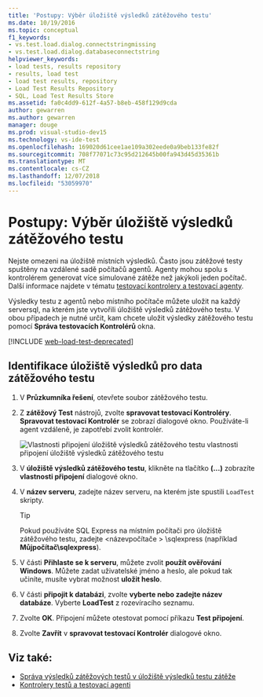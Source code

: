 ```yaml
---
title: 'Postupy: Výběr úložiště výsledků zátěžového testu'
ms.date: 10/19/2016
ms.topic: conceptual
f1_keywords:
- vs.test.load.dialog.connectstringmissing
- vs.test.load.dialog.databaseconnectstring
helpviewer_keywords:
- load tests, results repository
- results, load test
- load test results, repository
- Load Test Results Repository
- SQL, Load Test Results Store
ms.assetid: fa0c4dd9-612f-4a57-b8eb-458f129d9cda
author: gewarren
ms.author: gewarren
manager: douge
ms.prod: visual-studio-dev15
ms.technology: vs-ide-test
ms.openlocfilehash: 169020d61cee1ae109a302eede0a9beb133fe82f
ms.sourcegitcommit: 708f77071c73c95d212645b00fa943d45d35361b
ms.translationtype: MT
ms.contentlocale: cs-CZ
ms.lasthandoff: 12/07/2018
ms.locfileid: "53059970"
---
```

# <a name="how-to-select-a-load-test-results-repository"></a>Postupy: Výběr úložiště výsledků zátěžového testu

Nejste omezeni na úložiště místních výsledků. Často jsou zátěžové testy spuštěny na vzdálené sadě počítačů agentů. Agenty mohou spolu s kontrolérem generovat více simulované zátěže než jakýkoli jeden počítač. Další informace najdete v tématu [testovací kontrolery a testovací agenty](configure-test-agents-and-controllers-for-load-tests.md).

Výsledky testu z agentů nebo místního počítače můžete uložit na každý serversql, na kterém jste vytvořili úložiště výsledků zátěžového testu. V obou případech je nutné určit, kam chcete uložit výsledky zátěžového testu pomocí **Správa testovacích Kontrolérů** okna.

[!INCLUDE [web-load-test-deprecated](includes/web-load-test-deprecated.md)]

## <a name="identify-a-results-store-for-load-test-data"></a>Identifikace úložiště výsledků pro data zátěžového testu

1.  V **Průzkumníka řešení**, otevřete soubor zátěžového testu.

2.  Z **zátěžový Test** nástrojů, zvolte **spravovat testovací Kontroléry**. **Spravovat testovací Kontrolér** se zobrazí dialogové okno. Používáte-li agent vzdáleně, je zapotřebí zvolit kontrolér.

     ![Vlastnosti připojení úložiště výsledků zátěžového testu](../test/media/loadtestconnectionproperties.png) vlastnosti připojení úložiště výsledků zátěžového testu

3.  V **úložiště výsledků zátěžového testu**, klikněte na tlačítko **(...)**  zobrazíte **vlastnosti připojení** dialogové okno.

4.  V **název serveru**, zadejte název serveru, na kterém jste spustili `LoadTest` skripty.

    > [!TIP]
    > Pokud používáte SQL Express na místním počítači pro úložiště zátěžového testu, zadejte \<názevpočítače > \sqlexpress (například **Můjpočítač\sqlexpress**).

5.  V části **Přihlaste se k serveru**, můžete zvolit **použít ověřování Windows**. Můžete zadat uživatelské jméno a heslo, ale pokud tak učiníte, musíte vybrat možnost **uložit heslo**.

6.  V části **připojit k databázi**, zvolte **vyberte nebo zadejte název databáze**. Vyberte **LoadTest** z rozevíracího seznamu.

7.  Zvolte **OK**. Připojení můžete otestovat pomocí příkazu **Test připojení**.

8.  Zvolte **Zavřít** v **spravovat testovací Kontrolér** dialogové okno.

## <a name="see-also"></a>Viz také:

- [Správa výsledků zátěžových testů v úložiště výsledků testu zátěže](../test/manage-load-test-results-in-the-load-test-results-repository.md)
- [Kontrolery testů a testovací agenti](configure-test-agents-and-controllers-for-load-tests.md)